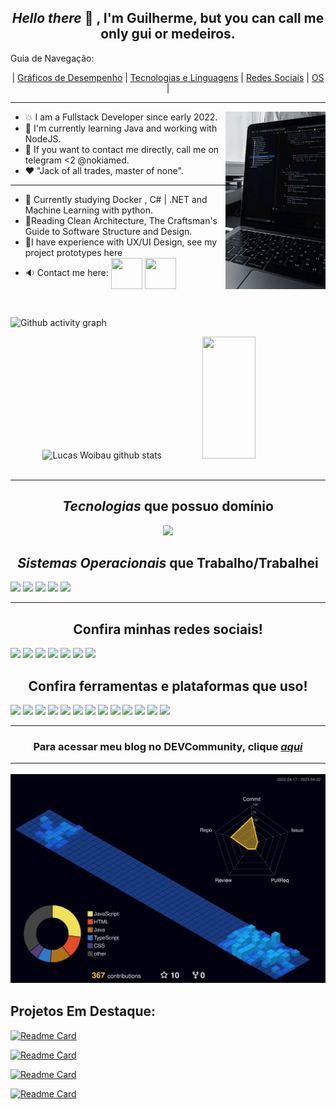<h2 align="center" > <i> Hello there </i>👋 , I'm Guilherme, but you can call me only gui or medeiros. </h2>

<a name="ancora"></a>

        
                                              
Guia de Navegação: <div align="center" > | [Gráficos de Desempenho](#ancora1) |  [Tecnologias e Linguagens](#ancora2) |   [Redes Sociais](#ancora3) |   [OS](#ancora4) |  </div>
<hr>
          <img hight="80" margin="40" width="160" alt="GIF" align="right" src="https://github.com/medeirosdev/medeirosdev/blob/main/blobs/master/assets/img.jpg">
          <ul>
          <li>💥 I am a Fullstack Developer since early 2022. </li>
          <li>💢 I'm currently learning Java and working with NodeJS. </li>
          <li>💬 If you want to contact me directly, call me on telegram <2 @nokiamed. </li>
          <li>❤️ "Jack of all trades, master of none". </li>
          </ul>
 <hr>
          <ul>
          <li>📑 Currently studying Docker , C# | .NET and Machine Learning with python. </li>
          <li>📀Reading Clean Architecture, The Craftsman's Guide to Software Structure and Design. </li>
          <li>💬I have experience with UX/UI Design, see my project prototypes here</li>
          <li>🔉 Contact me here: <a href="https://www.linkedin.com/in/guilhermedemedeiros/"><img align="center" height="50" width="50" margin="10"src="https://cdn-icons-png.flaticon.com/512/2671/2671877.png"></a>
  <a href="https://www.instagram.com/dev.medeiros/"><img align="center" height="50" width="50" margin="10"src="https://cdn-icons-png.flaticon.com/512/2671/2671874.png"></a>   </li> 
          </ul>  

  
</div>
&nbsp;
<a id="ancora1"></a>

![Github activity graph](https://github-readme-activity-graph.cyclic.app/graph?username=medeirosdev&theme=gotham)
<div align="center">  
  <img width="50%" height="195px" src="https://github-readme-stats.vercel.app/api?username=medeirosdev&show_icons=true&count_private=true&hide_border=true&title_color=00bfbf&icon_color=00bfbf&text_color=00bfbf&bg_color=0d1117" alt="Lucas Woibau github stats" /> 
  <img width="41%" height="195px" src="https://github-readme-stats.vercel.app/api/top-langs/?username=medeirosdev&layout=compact&hide_border=true&title_color=00bfbf&text_color=00bfbf&bg_color=0d1117" />
</div>
                    

<br>
<link rel="stylesheet" href="https://cdn.jsdelivr.net/gh/devicons/devicon@v2.15.1/devicon.min.css">
<hr>
<h2 align="center"> <i>Tecnologias</i> que possuo domínio </h2>
<a id="ancora2"></a>

<p align="center">
  <a href="https://skillicons.dev">
    <img width="2400" src="https://skillicons.dev/icons?i=js,html,css,aws,bootstrap,cs,codepen,docker,dotnet,eclipse,electron,express,figma,flask,git,java,md,matlab,mongodb,mysql,nodejs,postgres,postman,react,sequelize,tensorflow,ts,spring,py,maven,latex," />
  </a>
</p>
          <h2 align="center" > <i>Sistemas Operacionais</i> que Trabalho/Trabalhei</h2>     
          <div>
                    <img src="https://img.shields.io/badge/Linux-FCC624?style=for-the-badge&logo=linux&logoColor=black">
                    <img src="https://img.shields.io/badge/manjaro-35BF5C?style=for-the-badge&logo=manjaro&logoColor=white">
                    <img src="https://img.shields.io/badge/Ubuntu-E95420?style=for-the-badge&logo=ubuntu&logoColor=white">
                    <img src="https://img.shields.io/badge/Pop!_OS-48B9C7?style=for-the-badge&logo=Pop!_OS&logoColor=white">
                    <img src="https://img.shields.io/badge/Kali_Linux-557C94?style=for-the-badge&logo=kali-linux&logoColor=white">
          </div>
<hr>

<h2 align="center" >Confira minhas redes sociais!</h2>
<a id="ancora3"></a>
          <div style="display: inline_block">
                    <img src="https://img.shields.io/badge/Telegram-2CA5E0?style=for-the-badge&logo=telegram&logoColor=white">
                    <img src="https://img.shields.io/badge/Instagram-E4405F?style=for-the-badge&logo=instagram&logoColor=white">
                    <img src="https://img.shields.io/badge/LinkedIn-0077B5?style=for-the-badge&logo=linkedin&logoColor=white">    
                    <img src="https://img.shields.io/badge/Goodreads-F3F1EA?style=for-the-badge&logo=goodreads&logoColor=372213">
                    <img src="https://img.shields.io/badge/Pinterest-%23E60023.svg?style=for-the-badge&logo=Pinterest&logoColor=white">
                    <img src="https://img.shields.io/badge/Twitter-%231DA1F2.svg?style=for-the-badge&logo=Twitter&logoColor=white">
                    <img src="https://img.shields.io/badge/UpWork-6FDA44?style=for-the-badge&logo=Upwork&logoColor=white">
          </div>
<h2 align="center" >Confira ferramentas e plataformas que uso!</h2>
          <div style="display: inline_block">
                    <img src="https://img.shields.io/badge/Codepen-000000?style=for-the-badge&logo=codepen&logoColor=white">
                    <img src="https://img.shields.io/badge/-Hackerrank-2EC866?style=for-the-badge&logo=HackerRank&logoColor=white ">
                    <img src="https://img.shields.io/badge/LeetCode-000000?style=for-the-badge&logo=LeetCode&logoColor=#d16c06 ">
                    <img src="https://img.shields.io/badge/Codewars-B1361E?style=for-the-badge&logo=codewars&logoColor=grey">
                    <img src="https://img.shields.io/badge/Coursera-%230056D2.svg?style=for-the-badge&logo=Coursera&logoColor=white">
                    <img src="https://img.shields.io/badge/Freecodecamp-%23123.svg?&style=for-the-badge&logo=freecodecamp&logoColor=green">
                    <img src="https://img.shields.io/badge/Notepad++-90E59A.svg?style=for-the-badge&logo=notepad%2b%2b&logoColor=black ">
                    <img src="https://img.shields.io/badge/Obsidian-%23483699.svg?style=for-the-badge&logo=obsidian&logoColor=white ">
                    <img src="https://img.shields.io/badge/pycharm-143?style=for-the-badge&logo=pycharm&logoColor=black&color=black&labelColor=green ">         
                    <img src="https://img.shields.io/badge/VIM-%2311AB00.svg?style=for-the-badge&logo=vim&logoColor=white ">
                    <img src="https://img.shields.io/badge/Visual%20Studio%20Code-0078d7.svg?style=for-the-badge&logo=visual-studio-code&logoColor=white ">
                    <img src="https://img.shields.io/badge/Visual%20Studio-5C2D91.svg?style=for-the-badge&logo=visual-studio&logoColor=white ">
                    <img src="https://img.shields.io/badge/Sequelize-52B0E7?style=for-the-badge&logo=Sequelize&logoColor=white">
          </div>
           <hr>
<h3 align="center" >Para acessar meu blog no DEVCommunity, clique <a href="https://dev.to/devmedeiros"><i>aqui</i></a>
<hr>


![](./profile-3d-contrib/profile-night-view.svg)
## Projetos Em Destaque:

                 
[![Readme Card](https://github-readme-stats.vercel.app/api/pin/?username=medeirosdev&repo=Registration-System&bg_color=0d1116&title_color=ce09ec&text_color=a4aacb&icon_color=007ec6)](https://github.com/medeirosdev/Registration-System)
        
[![Readme Card](https://github-readme-stats.vercel.app/api/pin/?username=medeirosdev&repo=BeepApp-C-&bg_color=0d1116&title_color=ce09ec&text_color=a4aacb&icon_color=007ec6)](https://github.com/medeirosdev/BeepApp-C-)
          
[![Readme Card](https://github-readme-stats.vercel.app/api/pin/?username=medeirosdev&repo=EFIRTT-algorithm&bg_color=0d1116&title_color=ce09ec&text_color=a4aacb&icon_color=007ec6)](https://github.com/medeirosdev/EFIRTT-algorithm) 
           
[![Readme Card](https://github-readme-stats.vercel.app/api/pin/?username=medeirosdev&repo=JokesSite-CSharp-ASP.NET-Core-&bg_color=0d1116&title_color=ce09ec&text_color=a4aacb&icon_color=007ec6)](https://github.com/medeirosdev/JokesSite-CSharp-ASP.NET-Core-)

